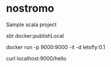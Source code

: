 # nostromo
Sample scala project

sbt docker:publishLocal

docker run -p 9000:9000 -it -d letsfly:0.1

curl localhost:9000/hello
